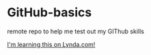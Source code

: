 # GitHub-basics
remote repo to help me test out my GIThub skills

[I'm learning this on Lynda.com!](http://www.lynda.com)
